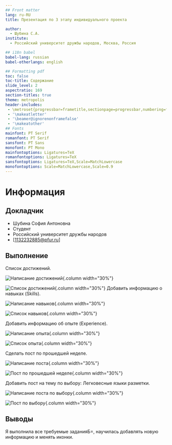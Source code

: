 ```yaml
---
## Front matter
lang: ru-RU
title: Презентация по 3 этапу индивидуального проекта

author:
  - Шубина С.А.
institute:
  - Российский университет дружбы народов, Москва, Россия

## i18n babel
babel-lang: russian
babel-otherlangs: english

## Formatting pdf
toc: false
toc-title: Содержание
slide_level: 2
aspectratio: 169
section-titles: true
theme: metropolis
header-includes:
 - \metroset{progressbar=frametitle,sectionpage=progressbar,numbering=fraction}
 - '\makeatletter'
 - '\beamer@ignorenonframefalse'
 - '\makeatother'
## Fonts
mainfont: PT Serif
romanfont: PT Serif
sansfont: PT Sans
monofont: PT Mono
mainfontoptions: Ligatures=TeX
romanfontoptions: Ligatures=TeX
sansfontoptions: Ligatures=TeX,Scale=MatchLowercase
monofontoptions: Scale=MatchLowercase,Scale=0.9
---
```


# Информация

## Докладчик


  * Шубина София Антоновна
  * Студент
  * Российский университет дружбы народов
  * [1132232885@pfur.ru]


## Выполнение
Список достижений.


![Написание достижений](image/1.png){.column width="30%"}

![Список достижений](image/2.png){.column width="30%"}
Добавить информацию о навыках (Skills).

![Написание навыков ](image/3.png){.column width="30%"}

![Список навыков](image/4.png){.column width="30%"}

Добавить информацию об опыте (Experience).

![Написание опыта](image/5.png){.column width="30%"}

![Список опыта](image/6.png){.column width="30%"}

Сделать пост по прошедшей неделе.

![Написание поста](image/7.png){.column width="30%"}

![Пост по прошедшей неделе](image/8.png){.column width="30%"}

Добавить пост на тему по выбору:
Легковесные языки разметки.

![Написание поста по выбору ](image/9.png){.column width="30%"}

![Пост по выбору](image/10.png){.column width="30%"}

## Выводы
Я выполнила все требуемые заданияБ=, научилась добавлять новую информацию и менять иконки.
